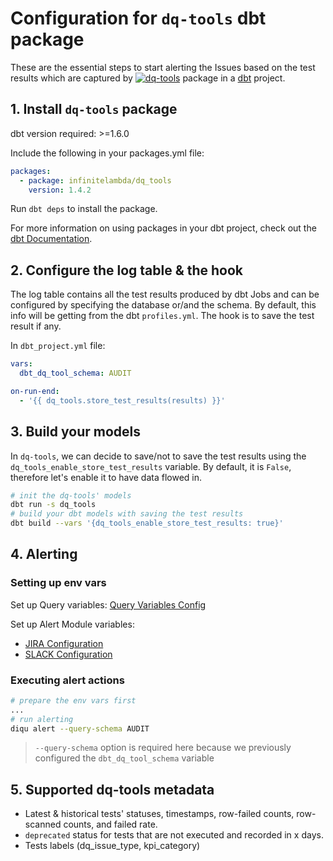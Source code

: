 # Configuration for `dq-tools` dbt package

These are the essential steps to start alerting the Issues based on the test results which are captured by [![dq-tools](https://img.shields.io/badge/dq--tools-hub-FF694B?logo=dbt&logoColor=FF694B)](https://hub.getdbt.com/infinitelambda/dq_tools) package in a [dbt](https://www.getdbt.com/) project.

## 1. Install `dq-tools` package

dbt version required: >=1.6.0

Include the following in your packages.yml file:

```yaml
packages:
  - package: infinitelambda/dq_tools
    version: 1.4.2
```

Run `dbt deps` to install the package.

For more information on using packages in your dbt project, check out the [dbt Documentation](https://docs.getdbt.com/docs/build/packages).

## 2. Configure the log table & the hook
The log table contains all the test results produced by dbt Jobs and can be configured by specifying the database or/and the schema.
By default, this info will be getting from the dbt `profiles.yml`.
The hook is to save the test result if any.

In `dbt_project.yml` file:

```yaml
vars:
  dbt_dq_tool_schema: AUDIT

on-run-end:
  - '{{ dq_tools.store_test_results(results) }}'
```

## 3. Build your models

In `dq-tools`, we can decide to save/not to save the test results using the `dq_tools_enable_store_test_results` variable.
By default, it is `False`, therefore let's enable it to have data flowed in.

```bash
# init the dq-tools' models
dbt run -s dq_tools
# build your dbt models with saving the test results
dbt build --vars '{dq_tools_enable_store_test_results: true}'
```

## 4. Alerting

### Setting up env vars

Set up Query variables: [Query Variables Config](./query_variables.html)

Set up Alert Module variables:

- [JIRA Configuration](https://diqu.iflambda.com/latest/nav/guide/config/alerts/jira.html)
- [SLACK Configuration](https://diqu.iflambda.com/latest/nav/guide/config/alerts/slack.html)

### Executing alert actions
```bash
# prepare the env vars first
...
# run alerting
diqu alert --query-schema AUDIT
```

> `--query-schema` option is required here because we previously configured the `dbt_dq_tool_schema` variable

## 5. Supported dq-tools metadata

- Latest & historical tests' statuses, timestamps, row-failed counts, row-scanned counts, and failed rate.
- `deprecated` status for tests that are not executed and recorded in x days.
- Tests labels (dq_issue_type, kpi_category)
